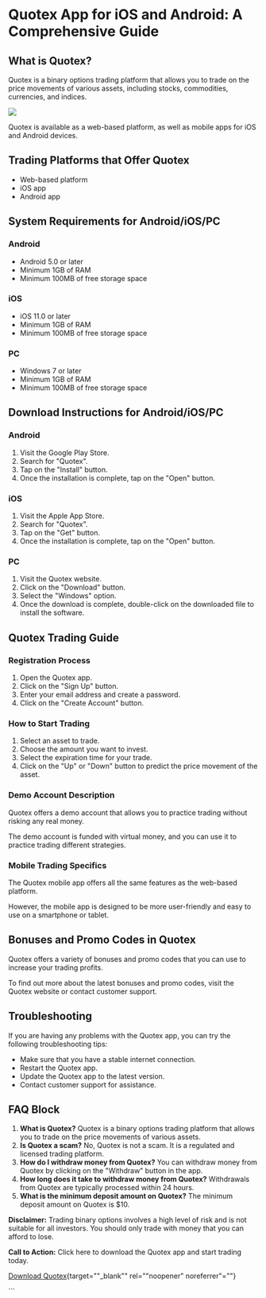 # Quotex App for iOS and Android: A Comprehensive Guide

## What is Quotex?

Quotex is a binary options trading platform that allows you to trade on
the price movements of various assets, including stocks, commodities,
currencies, and indices.

[![](https://static.quotex.io/files/5_en/300_250.jpg)](https://traff.sbs/brokerqxsignupf)

Quotex is available as a web-based platform, as well as mobile apps for
iOS and Android devices.

## Trading Platforms that Offer Quotex

-   Web-based platform
-   iOS app
-   Android app

## System Requirements for Android/iOS/PC

### Android

-   Android 5.0 or later
-   Minimum 1GB of RAM
-   Minimum 100MB of free storage space

### iOS

-   iOS 11.0 or later
-   Minimum 1GB of RAM
-   Minimum 100MB of free storage space

### PC

-   Windows 7 or later
-   Minimum 1GB of RAM
-   Minimum 100MB of free storage space

## Download Instructions for Android/iOS/PC

### Android

1.  Visit the Google Play Store.
2.  Search for "Quotex".
3.  Tap on the "Install" button.
4.  Once the installation is complete, tap on the "Open" button.

### iOS

1.  Visit the Apple App Store.
2.  Search for "Quotex".
3.  Tap on the "Get" button.
4.  Once the installation is complete, tap on the "Open" button.

### PC

1.  Visit the Quotex website.
2.  Click on the "Download" button.
3.  Select the "Windows" option.
4.  Once the download is complete, double-click on the downloaded file
    to install the software.

## Quotex Trading Guide

### Registration Process

1.  Open the Quotex app.
2.  Click on the "Sign Up" button.
3.  Enter your email address and create a password.
4.  Click on the "Create Account" button.

### How to Start Trading

1.  Select an asset to trade.
2.  Choose the amount you want to invest.
3.  Select the expiration time for your trade.
4.  Click on the "Up" or "Down" button to predict the price
    movement of the asset.

### Demo Account Description

Quotex offers a demo account that allows you to practice trading without
risking any real money.

The demo account is funded with virtual money, and you can use it to
practice trading different strategies.

### Mobile Trading Specifics

The Quotex mobile app offers all the same features as the web-based
platform.

However, the mobile app is designed to be more user-friendly and easy to
use on a smartphone or tablet.

## Bonuses and Promo Codes in Quotex

Quotex offers a variety of bonuses and promo codes that you can use to
increase your trading profits.

To find out more about the latest bonuses and promo codes, visit the
Quotex website or contact customer support.

## Troubleshooting

If you are having any problems with the Quotex app, you can try the
following troubleshooting tips:

-   Make sure that you have a stable internet connection.
-   Restart the Quotex app.
-   Update the Quotex app to the latest version.
-   Contact customer support for assistance.

## FAQ Block

1.  **What is Quotex?** Quotex is a binary options trading platform that
    allows you to trade on the price movements of various assets.
2.  **Is Quotex a scam?** No, Quotex is not a scam. It is a regulated
    and licensed trading platform.
3.  **How do I withdraw money from Quotex?** You can withdraw money from
    Quotex by clicking on the "Withdraw" button in the app.
4.  **How long does it take to withdraw money from Quotex?** Withdrawals
    from Quotex are typically processed within 24 hours.
5.  **What is the minimum deposit amount on Quotex?** The minimum
    deposit amount on Quotex is \$10.

**Disclaimer:** Trading binary options involves a high level of risk and
is not suitable for all investors. You should only trade with money that
you can afford to lose.

**Call to Action:** Click here to download the Quotex app and start
trading today.

[Download
Quotex](\%22https://traff.sbs/quotexonelink\%22){target=""_blank""
rel=""noopener" noreferrer"=""}

\`\`\`

